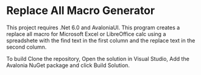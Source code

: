 # Replace All Macro Generator

This project requires .Net 6.0 and AvaloniaUI.
This program creates a replace all macro for Microsoft Excel or LibreOffice calc using a spreadshete with the find text in the first column and the replace text in the second column. 

To build Clone the repository, Open the solution in Visual Studio, Add the Avalonia NuGet package and click Build Solution.
